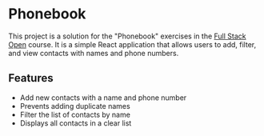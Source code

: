 # Phonebook

This project is a solution for the "Phonebook" exercises in the [Full Stack Open](https://fullstackopen.com/) course. It is a simple React application that allows users to add, filter, and view contacts with names and phone numbers.

## Features

- Add new contacts with a name and phone number
- Prevents adding duplicate names
- Filter the list of contacts by name
- Displays all contacts in a clear list
